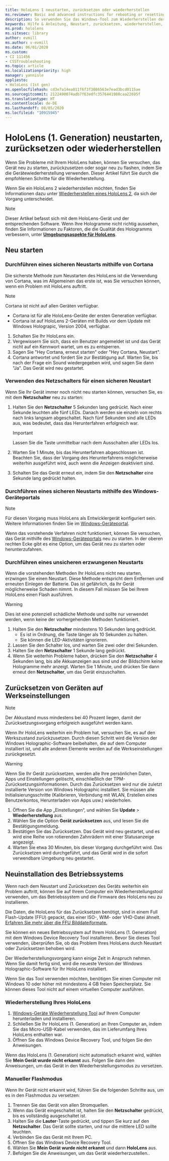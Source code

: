```yaml
---
title: HoloLens 1 neustarten, zurücksetzen oder wiederherstellen
ms.reviewer: Basic and advanced instructions for rebooting or resetting your HoloLens.
description: So verwenden Sie das Windows-Tool zum Wiederherstellen des Geräts, um ein Bild durch Flash zu HoloLens 1st Gen auszuführen.
keywords: Hilfe & Anleitung, Neustart, zurücksetzen, wiederherstellen, Kaltstart, Warmstart, Energiezyklus, HoloLens, Herunterfahren, wdrt, Windows Device Recovery Tool
ms.prod: hololens
ms.sitesec: library
author: evmill
ms.author: v-evmill
ms.date: 06/01/2020
ms.custom:
- CI 111456
- CSSTroubleshooting
ms.topic: article
ms.localizationpriority: high
manager: yannisle
appliesto:
- HoloLens (1st gen)
ms.openlocfilehash: cd3e7a14ea811f6f3f3086563e7ead3bcd0115ae
ms.sourcegitcommit: 2122490074adb7f63edfc3576441980caa22695f
ms.translationtype: HT
ms.contentlocale: de-DE
ms.lasthandoff: 08/05/2020
ms.locfileid: "10915945"
---
```

# HoloLens (1. Generation) neustarten, zurücksetzen oder wiederherstellen

Wenn Sie Probleme mit Ihrem HoloLens haben, können Sie versuchen, das Gerät neu zu starten, zurückzusetzen oder sogar neu zu flashen, indem Sie die Gerätewiederherstellung verwenden. Dieser Artikel führt Sie durch die empfohlenen Schritte für die Wiederherstellung.

Wenn Sie ein HoloLens 2 wiederherstellen möchten, finden Sie Informationen dazu unter [Wiederherstellen eines HoloLens 2](https://docs.microsoft.com/hololens/hololens-recovery), da sich der Vorgang unterscheidet.

> [!NOTE]
> Dieser Artikel befasst sich mit dem HoloLens-Gerät und der entsprechenden Software. Wenn Ihre Hologramme nicht richtig aussehen, finden Sie Informationen zu Faktoren, die die Qualität des Hologramms verbessern, unter **[Umgebungsaspekte für HoloLens](hololens-environment-considerations.md)**.

## Neu starten

### Durchführen eines sicheren Neustarts mithilfe von Cortana

Die sicherste Methode zum Neustarten des HoloLens ist die Verwendung von Cortana, was im Allgemeinen das erste ist, was Sie versuchen können, wenn ein Problem mit HoloLens auftritt.

> [!NOTE] 
> Cortana ist nicht auf allen Geräten verfügbar.
> - Cortana ist für alle HoloLens-Geräte der ersten Generation verfügbar. 
> - Cortana ist auf HoloLens 2-Geräten mit Builds vor dem Update mit Windows Holograpic, Version 2004, verfügbar.

1. Schalten Sie Ihr HoloLens ein.
1. Vergewissern Sie sich, dass ein Benutzer angemeldet ist und das Gerät nicht auf ein Kennwort wartet, um es zu entsperren.
2. Sagen Sie "Hey Cortana, erneut starten" oder "Hey Cortana, Neustart".
3. Cortana antwortet und fordert Sie zur Bestätigung auf. Warten Sie, bis nach der Frage ein Sound wiedergegeben wird, und sagen Sie dann "Ja". Das Gerät wird neu gestartet.

### Verwenden des Netzschalters für einen sicheren Neustart

Wenn Sie Ihr Gerät immer noch nicht neu starten können, versuchen Sie, es mit dem **Netzschalter** neu zu starten:

1. Halten Sie den **Netzschalter** 5 Sekunden lang gedrückt. Nach einer Sekunde leuchten alle fünf LEDs. Danach werden sie einzeln von rechts nach links langsam abgeschaltet. Nach fünf Sekunden sind alle LEDs aus, was bedeutet, dass das Herunterfahren erfolgreich war.
      
   > [!IMPORTANT]
   > Lassen Sie die Taste unmittelbar nach dem Ausschalten aller LEDs los.
1. Warten Sie 1 Minute, bis das Herunterfahren abgeschlossen ist. Beachten Sie, dass der Vorgang des Herunterfahrens möglicherweise weiterhin ausgeführt wird, auch wenn die Anzeigen deaktiviert sind.
2. Schalten Sie das Gerät erneut ein, indem Sie den **Netzschalter** eine Sekunde lang gedrückt halten.

### Durchführen eines sicheren Neustarts mithilfe des Windows-Geräteportals

> [!NOTE]
> Für diesen Vorgang muss HoloLens als Entwicklergerät konfiguriert sein. Weitere Informationen finden Sie im [Windows-Geräteportal](https://docs.microsoft.com/windows/mixed-reality/using-the-windows-device-portal).

Wenn das vorstehende Verfahren nicht funktioniert, können Sie versuchen, das Gerät mithilfe des [Windows-Geräteportals](https://docs.microsoft.com/windows/mixed-reality/using-the-windows-device-portal) neu zu starten. In der oberen rechten Ecke gibt es eine Option, um das Gerät neu zu starten oder herunterzufahren.

### Durchführen eines unsicheren erzwungenen Neustarts

Wenn die vorstehenden Methoden Ihr HoloLens nicht neu starten, erzwingen Sie einen Neustart. Diese Methode entspricht dem Entfernen und erneuten Einlegen der Batterie. Das ist gefährlich, da Ihr Gerät möglicherweise Schaden nimmt. In diesem Fall müssen Sie bei Ihrem HoloLens einen Flash ausführen.  

> [!WARNING]
> Dies ist eine potenziell schädliche Methode und sollte nur verwendet werden, wenn keine der vorhergehenden Methoden funktioniert.

1. Halten Sie den **Netzschalter** mindestens 10 Sekunden lang gedrückt.
   - Es ist in Ordnung, die Taste länger als 10 Sekunden zu halten.
   - Sie können die LED-Aktivitäten ignorieren.
1. Lassen Sie den Schalter los, und warten Sie zwei oder drei Sekunden.
1. Halten Sie den **Netzschalter** 1 Sekunde lang gedrückt.
1. Wenn Sie weiterhin Probleme haben, drücken Sie den **Netzschalter** 4 Sekunden lang, bis alle Akkuanzeigen aus sind und der Bildschirm keine Hologramme mehr anzeigt. Warten Sie 1 Minute, und drücken Sie dann erneut den **Netzschalter**, um das Gerät einzuschalten.

## Zurücksetzen von Geräten auf Werkseinstellungen

> [!NOTE]
> Der Akkustand muss mindestens bei 40 Prozent liegen, damit der Zurücksetzungsvorgang erfolgreich ausgeführt werden kann. 

Wenn Ihr HoloLens weiterhin ein Problem hat, versuchen Sie, es auf den Werkszustand zurückzusetzen. Durch diesen Schritt wird die Version der Windows Holographic-Software beibehalten, die auf dem Computer installiert ist, und alle anderen Elemente werden auf die Werkseinstellungen zurückgesetzt.

>[!WARNING]
> Wenn Sie Ihr Gerät zurücksetzen, werden alle Ihre persönlichen Daten, Apps und Einstellungen gelöscht, einschließlich der TPM-Zurücksetzungsinformationen. Durch das Zurücksetzen wird nur die zuletzt installierte Version von Windows Holographic installiert. Sie müssen alle Initialisierungsschritte (Kalibrieren, Verbindung mit WLAN, Erstellen eines Benutzerkontos, Herunterladen von Apps usw.) wiederholen.

1. Öffnen Sie die App „Einstellungen“, und wählen Sie **Update** > **Wiederherstellung** aus.
1. Wählen Sie die Option **Gerät zurücksetzen** aus, und lesen Sie die Bestätigungsmeldung.
1. Bestätigen Sie das Zurücksetzen. Das Gerät wird neu gestartet, und es wird eine Reihe von rotierenden Zahnrädern mit einer Statusanzeige angezeigt.
1. Warten Sie etwa 30 Minuten, bis dieser Vorgang durchgeführt wird. Das Zurücksetzen wird durchgeführt, und das Gerät wird in die sofort verwendbare Umgebung neu gestartet.

## Neuinstallation des Betriebssystems

Wenn nach dem Neustart und Zurücksetzen des Geräts weiterhin ein Problem auftritt, können Sie auf Ihrem Computer ein Wiederherstellungstool verwenden, um das Betriebssystem und die Firmware des HoloLens neu zu installieren.  

Die Daten, die HoloLens für das Zurücksetzen benötigt, sind in einem Full Flash-Update (FFU) gepackt, das einer ISO-, WIM- oder VHD-Datei ähnelt. [Erfahren Sie mehr über die FFU Bilddateiformate.](https://docs.microsoft.com/windows-hardware/manufacture/desktop/wim-vs-ffu-image-file-formats)

Sie können ein neues Betriebssystem auf Ihrem HoloLens (1. Generation) mit dem Windows Device Recovery Tool installieren. Bevor Sie dieses Tool verwenden, überprüfen Sie, ob das Problem Ihres HoloLens durch Neustart oder Zurücksetzen behoben wird.

Der Wiederherstellungsvorgang kann einige Zeit in Anspruch nehmen. Wenn Sie damit fertig sind, wird die neueste Version der Windows Holographic-Software für Ihr HoloLens installiert.

Wenn Sie das Tool verwenden möchten, benötigen Sie einen Computer mit Windows 10 oder höher mit mindestens 4 GB freien Speicherplatz. Sie können dieses Tool nicht auf einem virtuellen Computer ausführen.

### Wiederherstellung Ihres HoloLens

1. [Windows-Geräte Wiederherstellung Tool](https://support.microsoft.com/help/12379/windows-10-mobile-device-recovery-tool-faq) auf Ihrem Computer herunterladen und installieren.
1. Schließen Sie Ihr HoloLens (1. Generation) an Ihren Computer an, indem Sie das Micro-USB-Kabel verwenden, das im Lieferumfang Ihres HoloLens enthalten war.
1. Öffnen Sie das Windows Device Recovery Tool, und folgen Sie den Anweisungen.

Wenn das HoloLens (1. Generation) nicht automatisch erkannt wird, wählen Sie **Mein Gerät wurde nicht erkannt** aus. Folgen Sie dann den Anweisungen, um das Gerät in den Wiederherstellungsmodus zu versetzen.

### Manueller Flashmodus

Wenn Ihr Gerät nicht erkannt wird, führen Sie die folgenden Schritte aus, um es in den Flashmodus zu versetzen:

1. Trennen Sie das Gerät von allen Stromquellen.
1. Wenn das Gerät eingeschaltet ist, halten Sie den **Netzschalter** gedrückt, bis es vollständig ausgeschaltet ist.
2. Halten Sie die **Lauter**-Taste gedrückt, und tippen Sie kurz auf den **Netzschalter**. Das Gerät sollte starten, und nur die mittlere LED sollte leuchten.
3. Verbinden Sie das Gerät mit Ihrem PC.
4. Öffnen Sie das Windows Device Recovery Tool.
5. Wählen Sie **Mein Gerät wurde nicht erkannt** und dann **HoloLens** aus. 
6. Befolgen Sie die Anweisungen, um das Gerät wiederherzustellen..
